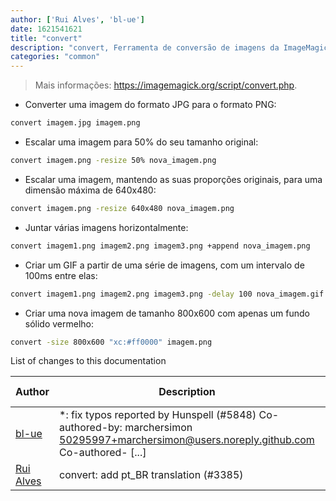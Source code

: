 ```yaml
---
author: ['Rui Alves', 'bl-ue']
date: 1621541621
title: "convert"
description: "convert, Ferramenta de conversão de imagens da ImageMagick."
categories: "common"
---
```

> Mais informações: <https://imagemagick.org/script/convert.php>.

- Converter uma imagem do formato JPG para o formato PNG:

```bash
convert imagem.jpg imagem.png
```

- Escalar uma imagem para 50% do seu tamanho original:

```bash
convert imagem.png -resize 50% nova_imagem.png
```

- Escalar uma imagem, mantendo as suas proporções originais, para uma dimensão máxima de 640x480:

```bash
convert imagem.png -resize 640x480 nova_imagem.png
```

- Juntar várias imagens horizontalmente:

```bash
convert imagem1.png imagem2.png imagem3.png +append nova_imagem.png
```

- Criar um GIF a partir de uma série de imagens, com um intervalo de 100ms entre elas:

```bash
convert imagem1.png imagem2.png imagem3.png -delay 100 nova_imagem.gif
```

- Criar uma nova imagem de tamanho 800x600 com apenas um fundo sólido vermelho:

```bash
convert -size 800x600 "xc:#ff0000" imagem.png
```
List of changes to this documentation


Author | Description | ISO 8601 Date | GitHub link
------|-----|-----|-----
[bl-ue](mailto:54780737+bl-ue@users.noreply.github.com) | *: fix typos reported by Hunspell (#5848) Co-authored-by: marchersimon <50295997+marchersimon@users.noreply.github.com> Co-authored- [...] | 2021-05-20T22:13:41 | [8ebd171d6f00](https://github.com/tldr-pages/tldr/commit/8ebd171d6f001698709fefc02b1fd5cc9f3a99c4)
[Rui Alves](mailto:up201606746@fe.up.pt) | convert: add pt_BR translation (#3385) | 2019-10-13T15:56:18 | [7e66b567f177](https://github.com/tldr-pages/tldr/commit/7e66b567f177f8953e9bf907f8232eafd7033c6f)

